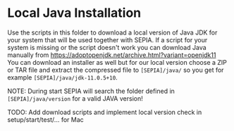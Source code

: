 # Local Java Installation

Use the scripts in this folder to download a local version of Java JDK for your system that will be used together with SEPIA.
If a script for your system is missing or the script doesn't work you can download Java manually from https://adoptopenjdk.net/archive.html?variant=openjdk11  
You can download an installer as well but for our local version choose a ZIP or TAR file and extract the compressed file to 
`[SEPIA]/java/` so you get for example `[SEPIA]/java/jdk-11.0.5+10`.
  
NOTE: During start SEPIA will search the folder defined in `[SEPIA]/java/version` for a valid JAVA version!
  
TODO: Add download scripts and implement local version check in setup/start/test/... for Mac
